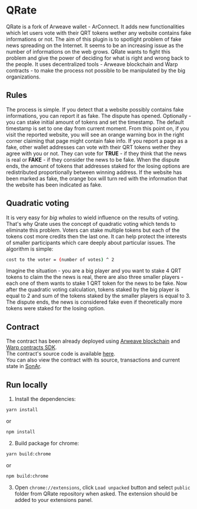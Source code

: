 # QRate

QRate is a fork of Arweave wallet - ArConnect. It adds new functionalities which let users vote with their QRT tokens wether any website contains fake informations or not. The aim of this plugin is to spotlight problem of fake news spreading on the Internet. It seems to be an increasing issue as the number of informations on the web grows. QRate wants to fight this problem and give the power of deciding for what is right and wrong back to the people. It uses decentralized tools - Arweave blockchain and Warp contracts - to make the process not possible to be manipulated by the big organizations.

## Rules

The process is simple. If you detect that a website possibly contains fake informations, you can report it as fake. The dispute has opened. Optionally - you can stake initial amount of tokens and set the timestamp. The default timestamp is set to one day from current moment. From this point on, if you visit the reported website, you will see an orange warning box in the right corner claiming that page might contain fake info. If you report a page as a fake, other wallet addresses can vote with their QRT tokens wether they agree with you or not. They can vote for **TRUE** - if they think that the news is real or **FAKE** - if they consider the news to be fake. When the dispute ends, the amount of tokens that addresses staked for the losing options are redistributed proportionally between winning address. If the website has been marked as fake, the orange box will turn red with the information that the website has been indicated as fake.

## Quadratic voting

It is very easy for _big whales_ to wield influence on the results of voting. That's why Qrate uses the concept of quadratic voting which tends to eliminate this problem. Voters can stake multiple tokens but each of the tokens cost more credits then the last one. It can help protect the interests of smaller participants which care deeply about particular issues. The algorithm is simple:

```sh
cost to the voter = (number of votes) ^ 2
```

Imagine the situation - you are a big player and you want to stake 4 QRT tokens to claim the the news is real, there are also three smaller players - each one of them wants to stake 1 QRT token for the news to be fake. Now after the quadratic voting calculation, tokens staked by the big player is equal to 2 and sum of the tokens staked by the smaller players is equal to 3. The dispute ends, the news is considered fake even if theoretically more tokens were staked for the losing option.

## Contract

The contract has been already deployed using [Arweave blockchain](https://arweave.org) and [Warp contracts SDK](https://github.com/warp-contracts/warp).   
The contract's source code is available [here](https://github.com/warp-contracts/warp-wasm-contracts/tree/main/assemblyscript/token-based-disputes).  
You can also view the contract with its source, transactions and current state in [SonAr](https://sonar.warp.cc/#/app/contract/SaGNYkJaCiOjYYKBZUi8zvhS5R8gm_aFKWALKdGitYo).

## Run locally

1. Install the dependencies:

```sh
yarn install
```

or

```sh
npm install
```

2. Build package for chrome:

```sh
yarn build:chrome
```

or

```sh
npm build:chrome
```

3. Open `chrome://extensions`, click `Load unpacked` button and select `public` folder from QRate repository when asked. The extension should be added to your extensions panel.
